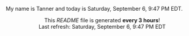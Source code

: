 My name is Tanner and today is Saturday, September 6, 9:47 PM EDT.

<p align="center">This <i>README</i> file is generated <b>every 3 hours</b>!</br>Last refresh: Saturday, September 6, 9:47 PM EDT<br /></p>
